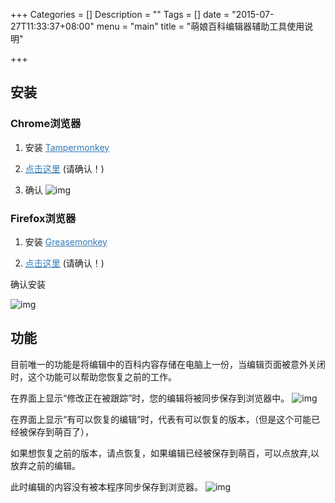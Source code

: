 +++
Categories = []
Description = ""
Tags = []
date = "2015-07-27T11:33:37+08:00"
menu = "main"
title = "萌娘百科编辑器辅助工具使用说明"

+++



<h2>安装</h2>

<h3>Chrome浏览器</h3>

1. 安装 [Tampermonkey](https://chrome.google.com/webstore/detail/tampermonkey/dhdgffkkebhmkfjojejmpbldmpobfkfo?hl=en-US)

2. [点击这里](https://github.com/xiaokangwang/KK5iMengbaiwikiutl/raw/master/Moegirl%20edit%20utl.user.js) (请确认！)

3. 确认 ![img](http://lnk.kkdev.org/1IA1Y3c)

<h3>Firefox浏览器</h3>

1. 安装 [Greasemonkey](https://addons.mozilla.org/en-US/firefox/addon/greasemonkey/)

2. [点击这里](https://github.com/xiaokangwang/KK5iMengbaiwikiutl/raw/master/Moegirl%20edit%20utl.user.js) (请确认！)

确认安装

![img](https://lnk.kkdev.org/1Ipi3qm)

<h2>功能</h2>


目前唯一的功能是将编辑中的百科内容存储在电脑上一份，当编辑页面被意外关闭时，这个功能可以帮助您恢复之前的工作。

在界面上显示“修改正在被跟踪”时，您的编辑将被同步保存到浏览器中。
![img](https://lnk.kkdev.org/1D10CMA)



在界面上显示“有可以恢复的编辑”时，代表有可以恢复的版本，（但是这个可能已经被保存到萌百了），

如果想恢复之前的版本，请点恢复，如果编辑已经被保存到萌百，可以点放弃,以放弃之前的编辑。

此时编辑的内容没有被本程序同步保存到浏览器。
![img](https://lnk.kkdev.org/1U1Bjy9)





<style>

a:focus {
    outline: thin dotted; !important
    outline-offset: -2px; !important
}
a:focus, a:hover {
    color: #23527C; !important
    text-decoration: underline; !important
}
a {
    color: #337AB7; !important
    text-decoration: none; !important
}
</style>
